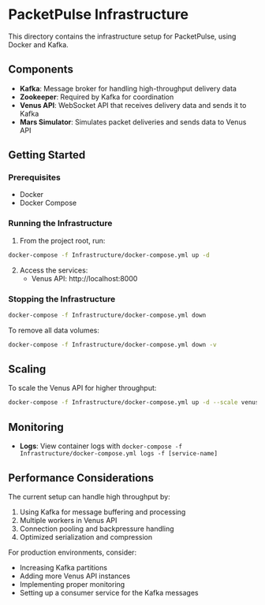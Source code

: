# PacketPulse Infrastructure

This directory contains the infrastructure setup for PacketPulse, using Docker and Kafka.

## Components

- **Kafka**: Message broker for handling high-throughput delivery data
- **Zookeeper**: Required by Kafka for coordination
- **Venus API**: WebSocket API that receives delivery data and sends it to Kafka
- **Mars Simulator**: Simulates packet deliveries and sends data to Venus API

## Getting Started

### Prerequisites

- Docker
- Docker Compose

### Running the Infrastructure

1. From the project root, run:

```bash
docker-compose -f Infrastructure/docker-compose.yml up -d
```

2. Access the services:
   - Venus API: http://localhost:8000

### Stopping the Infrastructure

```bash
docker-compose -f Infrastructure/docker-compose.yml down
```

To remove all data volumes:

```bash
docker-compose -f Infrastructure/docker-compose.yml down -v
```

## Scaling

To scale the Venus API for higher throughput:

```bash
docker-compose -f Infrastructure/docker-compose.yml up -d --scale venus-api=3
```

## Monitoring

- **Logs**: View container logs with `docker-compose -f Infrastructure/docker-compose.yml logs -f [service-name]`

## Performance Considerations

The current setup can handle high throughput by:

1. Using Kafka for message buffering and processing
2. Multiple workers in Venus API
3. Connection pooling and backpressure handling
4. Optimized serialization and compression

For production environments, consider:
- Increasing Kafka partitions
- Adding more Venus API instances
- Implementing proper monitoring
- Setting up a consumer service for the Kafka messages 
